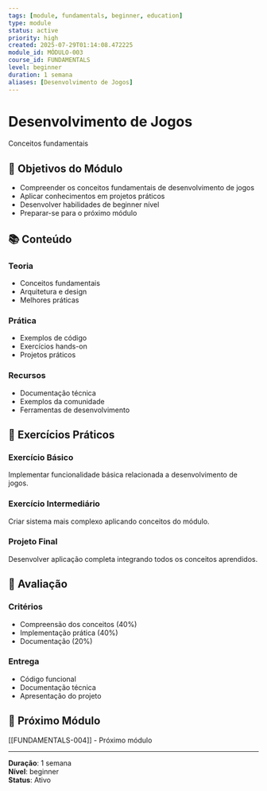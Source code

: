 ```yaml
---
tags: [module, fundamentals, beginner, education]
type: module
status: active
priority: high
created: 2025-07-29T01:14:08.472225
module_id: MÓDULO-003
course_id: FUNDAMENTALS
level: beginner
duration: 1 semana
aliases: [Desenvolvimento de Jogos]
---
```


# Desenvolvimento de Jogos

Conceitos fundamentais

## 🎯 Objetivos do Módulo

- Compreender os conceitos fundamentais de desenvolvimento de jogos
- Aplicar conhecimentos em projetos práticos
- Desenvolver habilidades de beginner nível
- Preparar-se para o próximo módulo

## 📚 Conteúdo


### Teoria
- Conceitos fundamentais
- Arquitetura e design
- Melhores práticas

### Prática
- Exemplos de código
- Exercícios hands-on
- Projetos práticos

### Recursos
- Documentação técnica
- Exemplos da comunidade
- Ferramentas de desenvolvimento


## 🧪 Exercícios Práticos


### Exercício Básico
Implementar funcionalidade básica relacionada a desenvolvimento de jogos.

### Exercício Intermediário
Criar sistema mais complexo aplicando conceitos do módulo.

### Projeto Final
Desenvolver aplicação completa integrando todos os conceitos aprendidos.


## 📝 Avaliação


### Critérios
- Compreensão dos conceitos (40%)
- Implementação prática (40%)
- Documentação (20%)

### Entrega
- Código funcional
- Documentação técnica
- Apresentação do projeto


## 🔗 Próximo Módulo

[[FUNDAMENTALS-004]] - Próximo módulo

---

**Duração**: 1 semana  
**Nível**: beginner  
**Status**: Ativo

